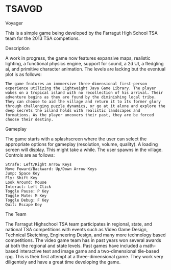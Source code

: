 TSAVGD
======
Voyager

This is a simple game being developed by the Farragut High School TSA team for the 2013 TSA competions. 

Description

A work in progress, the game now features expansive maps, realistic lighting, a functional physics engine, support for sound, a 2d UI, a fledgling ai, and primitive character animation. The levels are lacking but the eventual plot is as follows:

	The game features an immmersive three-dimensional first-person experience utilizing the Lightweight Java Game Library. The player wakes on a tropical island with no recollection of his arrival. Their adventure begins as they are found by the diminishing local tribe. They can choose to aid the village and return it to its former glory through challenging puzzle dynamics, or go at it alone and explore the deep secrets the island holds with realistic landscapes and formations. As the player uncovers their past, they are be forced choose their destiny.

Gameplay

The game starts with a splashscreen where the user can select the appropriate options for gameplay (resolution, volume, quality).
A loading screen will display. This might take a while.
The user spawns in the village. Controls are as follows:

	Strafe: Left/Right Arrow Keys
	Move Foward/Backward: Up/Down Arrow Keys
	Jump: Space Key
	Fly: Shift Key
	Look Around: Mouse
	Interact: Left Click
	Toggle Pause: P Key
	Toggle Mute: M Key
	Toggle Debug: F Key
	Quit: Escape Key

The Team

The Farragut Highschool TSA team participates in regional, state, and national TSA competitions with events such as Video Game Design, Technical Sketching, Engineering Design, and many more technology based competitions. The video game team has in past years won several awards at both the regional and state levels. Past games have included a math-based interactive text and image game and a two-dimensional tile-based rpg. This is their first attempt at a three-dimensional game. They work very diligentely and have a great time developing the game.